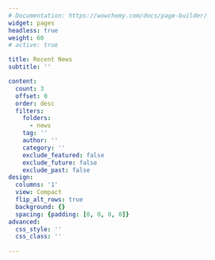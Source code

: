 ```yaml
---
# Documentation: https://wowchemy.com/docs/page-builder/
widget: pages
headless: true
weight: 60
# active: true

title: Recent News
subtitle: ''

content:
  count: 3
  offset: 0
  order: desc
  filters:
    folders:
      - news
    tag: ''
    author: ''
    category: ''
    exclude_featured: false
    exclude_future: false
    exclude_past: false
design:
  columns: '1'
  view: Compact
  flip_alt_rows: true
  background: {}
  spacing: {padding: [0, 0, 0, 0]}
advanced:
  css_style: ''
  css_class: ''
  
---
```

